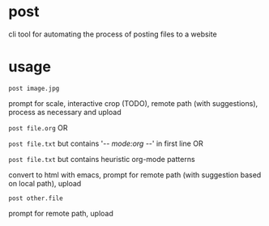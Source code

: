 # post
cli tool for automating the process of posting files to a website

# usage
`post image.jpg`

  prompt for scale, interactive crop (TODO), remote path (with suggestions), process as necessary and upload

`post file.org` OR

`post file.txt` but contains '-*- mode:org -*-' in first line OR

`post file.txt` but contains heuristic org-mode patterns

  convert to html with emacs, prompt for remote path (with suggestion based on local path), upload

`post other.file`

  prompt for remote path, upload

